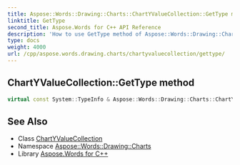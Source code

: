 ```yaml
---
title: Aspose::Words::Drawing::Charts::ChartYValueCollection::GetType method
linktitle: GetType
second_title: Aspose.Words for C++ API Reference
description: 'How to use GetType method of Aspose::Words::Drawing::Charts::ChartYValueCollection class in C++.'
type: docs
weight: 4000
url: /cpp/aspose.words.drawing.charts/chartyvaluecollection/gettype/
---
```

## ChartYValueCollection::GetType method




```cpp
virtual const System::TypeInfo & Aspose::Words::Drawing::Charts::ChartYValueCollection::GetType() const override
```

## See Also

* Class [ChartYValueCollection](../)
* Namespace [Aspose::Words::Drawing::Charts](../../)
* Library [Aspose.Words for C++](../../../)
